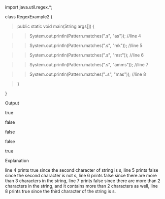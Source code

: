 import java.util.regex.\*;

class RegexExample2 {

>public static void main(String args\[\]) {

>>System.out.println(Pattern.matches(\".s\", \"as\")); //line 4

>>System.out.println(Pattern.matches(\".s\", \"mk\")); //line 5

>>System.out.println(Pattern.matches(\".s\", \"mst\")); //line 6

>>System.out.println(Pattern.matches(\".s\", \"amms\")); //line 7

>>System.out.println(Pattern.matches(\"..s\", \"mas\")); //line 8

>}

}

Output

true

false

false

false

true

Explanation

line 4 prints true since the second character of string is s, line 5
prints false since the second character is not s, line 6 prints false
since there are more than 3 characters in the string, line 7 prints
false since there are more than 2 characters in the string, and it
contains more than 2 characters as well, line 8 prints true since the
third character of the string is s.